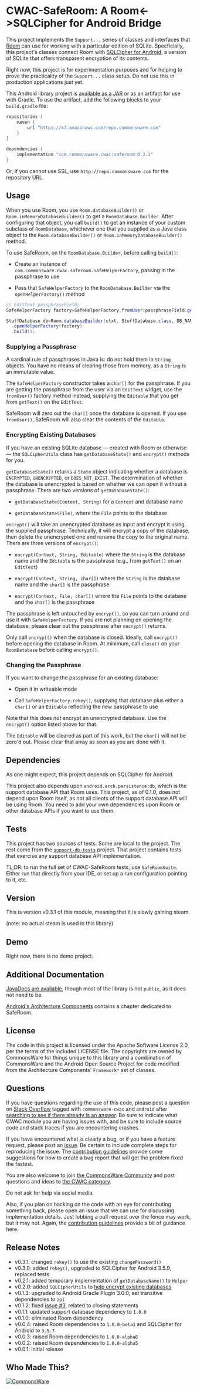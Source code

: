# CWAC-SafeRoom: A Room<->SQLCipher for Android Bridge

This project implements the `Support...` series of classes and interfaces
that [Room](https://developer.android.com/topic/libraries/architecture/room.html)
can use for working with a particular edition of SQLite. Specficially, this
project's classes connect Room with [SQLCipher for Android](https://www.zetetic.net/sqlcipher/sqlcipher-for-android/),
a version of SQLite that offers transparent encryption of its contents.

Right now,
this project is for experimentation purposes and for helping to prove the
practicality of the `Support...` class setup. Do not use this in production
applications just yet.

This Android library project is 
[available as a JAR](https://github.com/commonsguy/cwac-saferoom/releases)
or as an artifact for use with Gradle. To use the artifact, add the following
blocks to your `build.gradle` file:

```groovy
repositories {
    maven {
        url "https://s3.amazonaws.com/repo.commonsware.com"
    }
}

dependencies {
    implementation "com.commonsware.cwac:saferoom:0.3.1"
}
```

Or, if you cannot use SSL, use `http://repo.commonsware.com` for the repository
URL.

## Usage

When you use Room, you use `Room.databaseBuilder()` or `Room.inMemoryDatabaseBuilder()`
to get a `RoomDatabase.Builder`. After configuring that object, you call
`build()` to get an instance of your custom subclass of `RoomDatabase`, whichever
one that you supplied as a Java class object to the
`Room.databaseBuilder()` or `Room.inMemoryDatabaseBuilder()` method.

To use SafeRoom, on the `RoomDatabase.Builder`, before calling `build()`:

- Create an instance of `com.commonsware.cwac.saferoom.SafeHelperFactory`,
passing in the passphrase to use

- Pass that `SafeHelperFactory` to the `RoomDatabase.Builder` via the
`openHelperFactory()` method

```java
// EditText passphraseField;
SafeHelperFactory factory=SafeHelperFactory.fromUser(passphraseField.getText());

StuffDatabase db=Room.databaseBuilder(ctxt, StuffDatabase.class, DB_NAME)
  .openHelperFactory(factory)
  .build();
```

### Supplying a Passphrase

A cardinal rule of passphrases in Java is: do not hold them in `String`
objects. You have no means of clearing those from memory, as a `String`
is an immutable value.

The `SafeHelperFactory` constructor takes a `char[]` for the passphrase. If
you are getting the passphrase from the user via an `EditText` widget,
use the `fromUser()` factory method instead, supplying the `Editable`
that you get from `getText()` on the `EditText`.

SafeRoom will zero out the `char[]` once the database is opened. If you use
`fromUser()`, SafeRoom will also clear the contents of the `Editable`.

### Encrypting Existing Databases

If you have an existing SQLite database &mdash; created with Room or
otherwise &mdash; the `SQLCipherUtils` class has `getDatabaseState()`
and `encrypt()` methods for you.

`getDatabaseState()` returns a `State` object indicating whether a database
is `ENCRYPTED`, `UNENCRYPTED`, or `DOES_NOT_EXIST`. The determination
of whether the database is unencrypted is based on whether we can open it
without a passphrase. There are two versions of `getDatabaseState()`:

- `getDatabaseState(Context, String)` for a `Context` and database name

- `getDatabaseState(File)`, where the `File` points to the database

`encrypt()` will take an unencrypted database as input and encrypt it
using the supplied passphrase. Technically, it will encrypt a copy
of the database, then delete the unencrypted one and rename the copy to
the original name. There are three versions of `encrypt()`:

- `encrypt(Context, String, Editable)` where the `String` is the database
name and the `Editable` is the passphrase (e.g., from `getText()` on
an `EditText`)

- `encrypt(Context, String, char[])` where the `String` is the database
name and the `char[]` is the passphrase

- `encrypt(Context, File, char[])` where the `File` points to the database
and the `char[]` is the passphrase

The passphrase is left untouched by `encrypt()`, so you can turn around and
use it with `SafeHelperFactory`. If you are not planning on opening the database,
please clear out the passphrase after `encrypt()` returns.

Only call `encrypt()` when the database is closed. Ideally, call `encrypt()`
before opening the database in Room. At minimum, call `close()` on your
`RoomDatabase` before calling `encrypt()`.

### Changing the Passphrase

If you want to change the passphrase for an existing database:

- Open it in writeable mode

- Call `SafeHelperFactory.rekey()`, supplying that database plus either a
`char[]` or an `Editable` reflecting the new passphrase to use

Note that this does *not* encrypt an unencrypted database. Use the `encrypt()`
option listed above for that.

The `Editable` will be cleared as part of this work, but the `char[]` will
not be zero'd out. Please clear that array as soon as you are done with it.

## Dependencies

As one might expect, this project depends on SQLCipher for Android.

This project also depends upon `android.arch.persistence:db`, which is
the support database API that Room uses. This project, as of 0.1.0,
does not depend upon Room itself, as not all clients of the support database
API will be using Room. You need to add your own dependencies upon Room
or other database APIs if you want to use them.

## Tests

This project has two sources of tests. Some are local to the project. The
rest come from the [`support-db-tests`](https://gitlab.com/commonsguy/support-db-tests)
project. That project contains tests that exercise any support database API
implementation.

TL;DR: to run the full set of CWAC-SafeRoom tests, use `SafeRoomSuite`.
Either run that directly from your IDE, or set up a run configuration pointing
to it, etc.

## Version

This is version v0.3.1 of this module, meaning that it is slowly gaining steam.

(note: no actual steam is used in this library)

## Demo

Right now, there is no demo project.

## Additional Documentation

[JavaDocs are available](http://javadocs.commonsware.com/cwac/saferoom/index.html),
though most of the library is not `public`, as it does not need to be.

[Android's Architecture Components](https://commonsware.com/AndroidArch)
contains a chapter dedicated to SafeRoom.

## License

The code in this project is licensed under the Apache
Software License 2.0, per the terms of the included LICENSE
file. The copyrights are owned by CommonsWare for things unique to this
library and a combination of CommonsWare and the Android Open Source
Project for code modified from the Architecture Components' `Framework*`
set of classes.

## Questions

If you have questions regarding the use of this code, please post a question
on [Stack Overflow](http://stackoverflow.com/questions/ask) tagged with
`commonsware-cwac` and `android` after [searching to see if there already is an answer](https://stackoverflow.com/search?q=[commonsware-cwac]+saferoom). Be sure to indicate
what CWAC module you are having issues with, and be sure to include source code 
and stack traces if you are encountering crashes.

If you have encountered what is clearly a bug, or if you have a feature request,
please post an [issue](https://github.com/commonsguy/cwac-saferoom/issues).
Be certain to include complete steps for reproducing the issue.
The [contribution guidelines](CONTRIBUTING.md)
provide some suggestions for how to create a bug report that will get
the problem fixed the fastest.

You are also welcome to join
[the CommonsWare Community](https://community.commonsware.com/)
and post questions
and ideas to [the CWAC category](https://community.commonsware.com/c/cwac).

Do not ask for help via social media.

Also, if you plan on hacking
on the code with an eye for contributing something back,
please open an issue that we can use for discussing
implementation details. Just lobbing a pull request over
the fence may work, but it may not.
Again, the [contribution guidelines](CONTRIBUTING.md) provide a bit
of guidance here.

## Release Notes

- v0.3.1: changed `rekey()` to use the existing `changePassword()`
- v0.3.0: added `rekey()`, upgraded to SQLCipher for Android 3.5.9, replaced tests
- v0.2.1: added temporary implementation of `getDatabaseName()` to `Helper`
- v0.2.0: added `SQLCipherUtils` to [help encrypt existing databases](https://github.com/commonsguy/cwac-saferoom/issues/6)
- v0.1.3: upgraded to Android Gradle Plugin 3.0.0, set transitive dependencies to `api`
- v0.1.2: fixed [issue #3](https://github.com/commonsguy/cwac-saferoom/issues/3), related to closing statements
- v0.1.1: updated support database dependency to `1.0.0`
- v0.1.0: eliminated Room dependency
- v0.0.4: raised Room dependencies to `1.0.0-beta1` and SQLCipher for Android to `3.5.7`
- v0.0.3: raised Room dependencies to `1.0.0-alpha8`
- v0.0.2: raised Room dependencies to `1.0.0-alpha5`
- v0.0.1: initial release

## Who Made This?

<a href="http://commonsware.com">![CommonsWare](http://commonsware.com/images/logo.png)</a>
